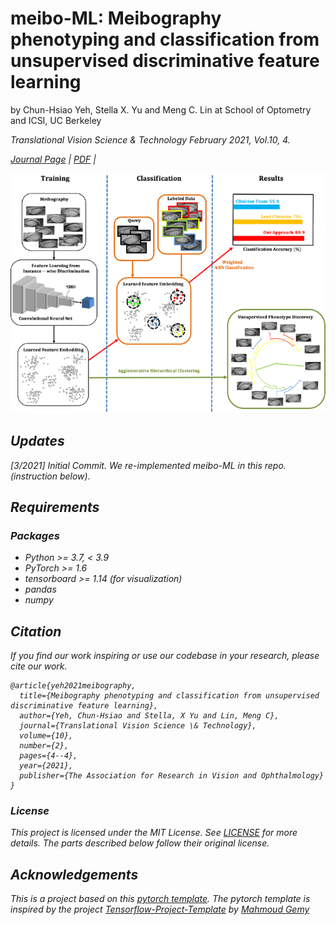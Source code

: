 # meibo-ML: Meibography phenotyping and classification from unsupervised discriminative feature learning

by Chun-Hsiao Yeh, Stella X. Yu and Meng C. Lin at School of Optometry and ICSI, UC Berkeley

<em>Translational Vision Science & Technology February 2021, Vol.10, 4.<em>

[Journal Page](https://tvst.arvojournals.org/article.aspx?articleid=2772251) | [PDF](http://www1.icsi.berkeley.edu/~stellayu/publication/doc/2021meiboTVST.pdf) | 

<img src="title-img.png" width="ˊ%" />

## Updates
[3/2021] Initial Commit. We re-implemented meibo-ML in this repo. (instruction below).


## Requirements
### Packages
* Python >= 3.7, < 3.9
* PyTorch >= 1.6
* tensorboard >= 1.14 (for visualization)
* pandas
* numpy

## Citation
If you find our work inspiring or use our codebase in your research, please cite our work.
```
@article{yeh2021meibography,
  title={Meibography phenotyping and classification from unsupervised discriminative feature learning},
  author={Yeh, Chun-Hsiao and Stella, X Yu and Lin, Meng C},
  journal={Translational Vision Science \& Technology},
  volume={10},
  number={2},
  pages={4--4},
  year={2021},
  publisher={The Association for Research in Vision and Ophthalmology}
}
```

### License
This project is licensed under the MIT License. See [LICENSE](https://github.com/danielchyeh/meibo-ML/blob/main/LICENSE) for more details. The parts described below follow their original license.

## Acknowledgements
This is a project based on this [pytorch template](https://github.com/victoresque/pytorch-template). The pytorch template is inspired by the project [Tensorflow-Project-Template](https://github.com/MrGemy95/Tensorflow-Project-Template) by [Mahmoud Gemy](https://github.com/MrGemy95)




